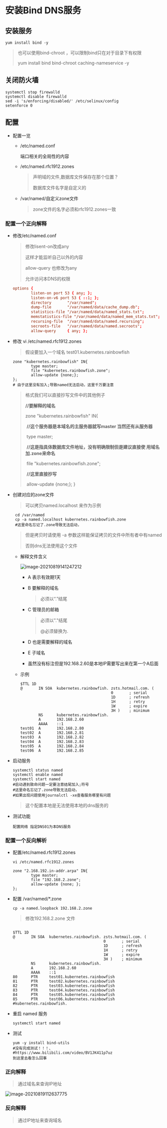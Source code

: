 # 安装Bind DNS服务

## 安装服务

```shell
yum install bind -y
```



> 也可以使用bind-chroot ，可以限制bind只在对于目录下有权限
>
> yum install bind bind-chroot caching-nameservice -y

## 关闭防火墙

```shell
systemctl stop firewalld
systemctl disable firewalld
sed -i 's/enforcing/disabled/' /etc/selinux/config
setenforce 0
```



## 配置

- 配置一览

  - /etc/named.conf

    端口相关的全局性的内容

  - /etc/named.rfc1912.zones

    >  声明域的文件,数据库文件保存在那个位置？
    >
    > 数据库文件名字是自定义的

  - /var/named/自定义zone文件

    >  zone文件的名字必须和rfc1912.zones一致

### 配置一个正向解释

- 修改/etc/named.conf

  > 修改lisent-on改成any
  >
  > 这样才能监听自己以外的内容
  >
  > allow-query 也修改为any
  >
  > 允许访问本DNS的权限

  ```conf
  options {
          listen-on port 53 { any; };
          listen-on-v6 port 53 { ::1; };
          directory       "/var/named";
          dump-file       "/var/named/data/cache_dump.db";
          statistics-file "/var/named/data/named_stats.txt";
          memstatistics-file "/var/named/data/named_mem_stats.txt";
          recursing-file  "/var/named/data/named.recursing";
          secroots-file   "/var/named/data/named.secroots";
          allow-query     { any; };
  
  ```

- 修改 vi /etc/named.rfc1912.zones

  > 假设要加入一个域名 test01.kubernetes.rainbowfish

  ```shell
  zone "kubernetes.rainbowfish" IN{
          type master;
          file "kubernetes.rainbowfish.zone";
          allow-update {none;};
  };
  # 由于这里没有加入;导致named无法启动，这里千万要注意
  ```
  
  > 格式我们可以直接抄写文件中的其他例子
  >
  > **//要解释的域名**
  >
  > zone "kubernetes.rainbowfish" IN{ 
  >
  > ​		**//这个服务器是本域名的主服务器就写master 当然还有从服务器**
  >
  > ​        type master; 
  >
  > ​		**//这是指具体数据库文件地址，没有明确限制但是建议直接使 用域名加.zone来命名**
  >
  > ​        file "kubernetes.rainbowfish.zone";
  >
  > ​		**//这里直接抄写**
  >
  > ​        allow-update {none;};
  > }
  
- 创建对应的zone文件

  > 可以拷贝named.localhost 来作为示例

  ```shell
   cd /var/named
   cp -a named.localhost kubernetes.rainbowfish.zone
   #这里命名忘记了.zone导致无法启动，
  ```

  > 但是拷贝时请使用 -a 参数这样能保证拷贝的文件中所有者中有named
  >
  > 否则dns无法使用这个文件

  - 解释文件含义

    ![image-20210819141247212](https://raw.githubusercontent.com/akachi10/notes/master/pic/2021/08/19/141248.png)

    - A 表示有效期1天

    - B 要解释的域名

      > 必须以“.”结尾

    - C 管理员的邮箱

      > 必须以"."结尾
      >
      > @必须替换为.

    - D 也是需要解释的域名

    - E 子域名

    - 虽然没有标注但是192.168.2.60是本地IP需要写出来在第一个A后面

  - 示例

    ```shell
    $TTL 1D
    @       IN SOA  kubernetes.rainbowfish. zsts.hotmail.com. (
                                            0       ; serial
                                            1D      ; refresh
                                            1H      ; retry
                                            1W      ; expire
                                            3H )    ; minimum
            NS      kubernetes.rainbowfish.
            A       192.168.2.60
            AAAA    ::1
    test01  A       192.168.2.80
    test02  A       192.168.2.81
    test03  A       192.168.2.82
    test04  A       192.168.2.83
    test05  A       192.168.2.84
    test06  A       192.168.2.85
    
    ```

- 启动服务

  ```shell
  systemctl status named
  systemctl enable named
  systemctl start named
  #启动遇到致命问题一定要注意结尾加入;符号
  #这里命名忘记了.zone导致无法启动，
  #如果出现问题使用journalctl -xe查看服务哪里有问题
  ```

  > 这个配置本地是无法使用本地的dns服务的

- 测试功能

  ```shell
  配置网络 指定DNS01为本DNS服务
  
  ```

  



### 配置一个反向解析

- 配置/etc/named.rfc1912.zones

  ```shell
  vi /etc/named.rfc1912.zones
  ```

  ```shell
  zone "2.168.192.in-addr.arpa" IN{
          type master;
          file "192.168.2.zone";
          allow-update {none; };
  };
  ```

- 配置 /var/named/*.zone

  ```shell
  cp -a named.loopback 192.168.2.zone
  ```

  > 修改192.168.2.zone 文件

  ```shell
  
  $TTL 1D
  @       IN SOA  kubernetes.rainbowfish. zsts.hotmail.com. (
                                          0       ; serial
                                          1D      ; refresh
                                          1H      ; retry
                                          1W      ; expire
                                          3H )    ; minimum
          NS      kubernetes.rainbowfish.
          A       192.168.2.60
          AAAA    ::1
  80      PTR     test01.kubernetes.rainbowfish
  81      PTR     test02.kubernetes.rainbowfish
  82      PTR     test03.kubernetes.rainbowfish
  83      PTR     test04.kubernetes.rainbowfish
  84      PTR     test05.kubernetes.rainbowfish
  85      PTR     test06.kubernetes.rainbowfish
  #kubernetes.rainbowfish.
  ```

- 重启 named 服务

  ```shell
  systemctl start named
  ```

- 测试

  ```shell
  yum -y install bind-utils
  #没有完成测试！！！、
  #https://www.bilibili.com/video/BV1JK411p7uz
  到这里去看怎么回事
  ```
  
  

### 正向解释

> 通过域名来查询IP地址

![image-20210819112637775](https://raw.githubusercontent.com/akachi10/notes/master/pic/2021/08/19/112649.png)

### 反向解释

> 通过IP地址来查询域名


